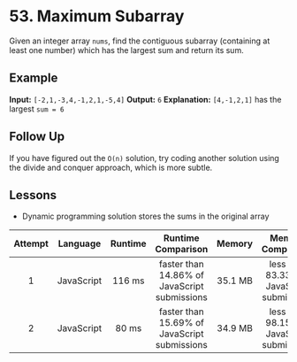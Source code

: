 # 53. Maximum Subarray

Given an integer array `nums`, find the contiguous subarray (containing at least one number) which has the largest sum and return its sum.

## Example

**Input:** `[-2,1,-3,4,-1,2,1,-5,4]`
**Output:** `6`
**Explanation:** `[4,-1,2,1]` has the largest `sum = 6`

## Follow Up

If you have figured out the `O(n)` solution, try coding another solution using the divide and conquer approach, which is more subtle.


## Lessons

- Dynamic programming solution stores the sums in the original array

|Attempt|Language|Runtime|Runtime Comparison|Memory|Memory Comparison|
|:-:|:-:|:-:|:-:|:-:|:-:|
|1|JavaScript|116 ms|faster than 14.86% of JavaScript submissions|35.1 MB|less than 83.33% of JavaScript submissions|
|2|JavaScript|80 ms|faster than 15.69% of JavaScript submissions|34.9 MB|less than 98.15% of JavaScript submissions|